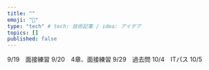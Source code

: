 ```yaml
---
title: ""
emoji: "📝"
type: "tech" # tech: 技術記事 / idea: アイデア
topics: []
published: false
---
```

9/19　面接練習
9/20　4章、面接練習
9/29　過去問
10/4　ITパス
10/5　